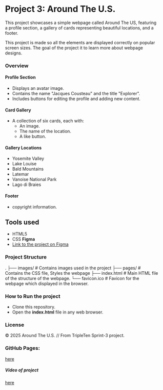 # Project 3: Around The U.S.
This project showcases a simple webpage called Around The US, featuring a profile section, a gallery of cards representing beautiful locations, and a footer.

This project is made so all the elements are displayed correctly on popular screen sizes. The goal of the project it to learn more about webpage designs. 

### Overview  

#### Profile Section
* Displays an avatar image.
* Contains the name "Jacques Cousteau" and the title "Explorer".
* Includes buttons for editing the profile and adding new content.

#### Card Gallery
* A collection of six cards, each with:
    * An image.
    * The name of the location.
    * A like button.

#### Gallery Locations
* Yosemite Valley
* Lake Louise
* Bald Mountains
* Latemar
* Vanoise National Park
* Lago di Braies

#### Footer
* copyright information. 
  
## Tools used
* HTML5
* CSS
**Figma**  
* [Link to the project on Figma](https://www.figma.com/file/ii4xxsJ0ghevUOcssTlHZv/Sprint-3%3A-Around-the-US?node-id=0%3A1)  
  

### Project Structure
.
├── images/                # Contains images used in the project
├── pages/                # Contains the CSS file, Styles the webpage
├── index.html             # Main HTML file of the structure of the webpage.
└── favicon.ico            # Favicon for the webpage which displayed in the browser.

### How to Run the project
* Clone this repository.
* Open the **index.html** file in any web browser.

### License
© 2025 Around The U.S. // From TripleTen Sprint-3 project. 

### GitHub Pages: 
[here](https://narayanmsra.github.io/se_project_aroundtheus/)

##### Video of project 
[here](https://youtu.be/rmagEr3dB0E)  

